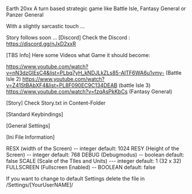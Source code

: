 Earth 20xx A turn based strategic game like Battle Isle, Fantasy General or Panzer General

With a slightly sarcastic touch ...

Story follows soon ...
[Discord]
Check the Discord : https://discord.gg/nJxD2xxR


[TBS Info]
Here some Videos what Game it should become:

https://www.youtube.com/watch?v=nN3dzGlEsC4&list=PLbq7yH_kNDJLkZLs85-AITF6WA6u1vmy-   (Battle Isle 2)
https://www.youtube.com/watch?v=Z41StBAbXF4&list=PL8F090EC9C134DEAB		(battle Isle 3)
https://www.youtube.com/watch?v=fzqAsPkKbCs   (Fantasy General)


[Story]
Check Story.txt in Content-Folder

[Standard Keybindings]

[General Settings]


[Ini File Information]


RESX (width of the Screen) -- integer               default: 1024
RESY (Height of the Screen) -- integer              default: 768
DEBUG (Debugmodus) -- boolean                      default: false
SCALE (Scale of the TIles and Units) --- integer     default: 1 (32 x 32)
FULLSCREEN (Fullscreen Enabled) -- BOOLEAN         default: false 

If you want to change to default Settings delete the file in /Settings/[YourUserNAME]/
